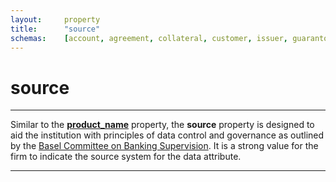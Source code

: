 ```yaml
---
layout:		property
title:		"source"
schemas:	[account, agreement, collateral, customer, issuer, guarantor, derivative_cash_flow, derivative, exchange_rate, loan_cash_flow, loan_transaction, loan, security, adjustment, curve]
---
```


# source

---

Similar to the [**product_name**][product_name] property, the **source** property is designed to aid the institution with principles of data control and governance as outlined by the [Basel Committee on Banking Supervision][bcbs239]. It is a strong value for the firm to indicate the source system for the data attribute.

---

[product_name]: https://github.com/suadelabs/fire/blob/master/documentation/properties/product_name.md
[bcbs239]: http://www.bis.org/publ/bcbs239.pdf
